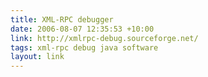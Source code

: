 ```yaml
---
title: XML-RPC debugger
date: 2006-08-07 12:35:53 +10:00
link: http://xmlrpc-debug.sourceforge.net/
tags: xml-rpc debug java software
layout: link
---
```

